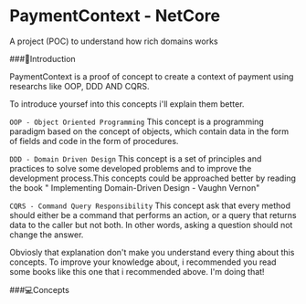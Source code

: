 # PaymentContext - NetCore
A project (POC) to understand how rich domains works

###📖Introduction

PaymentContext is a proof of concept to create a context of payment using researchs like OOP, DDD AND CQRS.

To introduce yoursef into this concepts i'll explain them better.

`OOP - Object Oriented Programming` 
 This concept is a programming paradigm based on the concept of objects, which contain data in the form of fields and code in the form of procedures.
 
`DDD - Domain Driven Design`
 This concept is a set of principles and practices to solve some developed problems and to improve the development process.This concepts could be 
approached better by reading the book " Implementing Domain-Driven Design - Vaughn Vernon"

`CQRS - Command Query Responsibility`
This concept ask that every method should either be a command that performs an action, or a query that returns data to the caller but not both. In other words, asking a question should not change the answer.

Obviosly that explanation don't make you understand every thing about this concepts. To improve your knowledge about, i recommended you read some books like this one that i recommended above. I'm doing that! 

###💻Concepts



